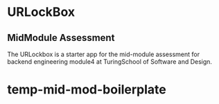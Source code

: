 # URLockBox

## MidModule Assessment

The URLockbox is a starter app for the mid-module assessment for backend engineering module4 at TuringSchool of Software and Design.
# temp-mid-mod-boilerplate
